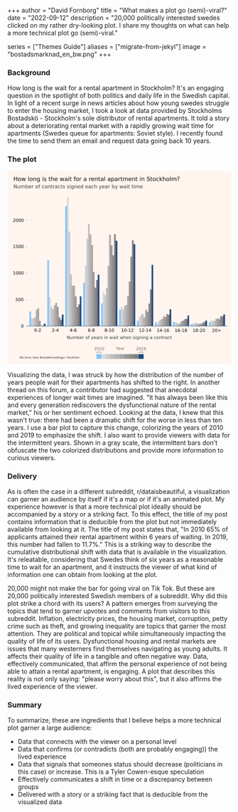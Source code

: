 +++
author = "David Fornborg"
title = "What makes a plot go (semi)-viral?"
date = "2022-09-12"
description = "20,000 politically interested swedes clicked on my rather dry-looking plot. I share my thoughts on what can help a more technical plot go (semi)-viral."

series = ["Themes Guide"]
aliases = ["migrate-from-jekyl"]
image = "bostadsmarknad_en_bw.png"
+++

### Background
How long is the wait for a rental apartment in Stockholm? It's an engaging question in the spotlight of both politics and daily life in the Swedish capital. In light of a recent surge in news articles about how young swedes struggle to enter the housing market, I took a look at data provided by Stockholms Bostadskö - Stockholm's sole distributor of rental apartments. It told a story about a deteriorating rental market with a rapidly growing wait time for apartments (Swedes queue for apartments: Soviet style). I recently found the time to send them an email and request data going back 10 years.

### The plot
![](bostadsmarknad_en_bw.png)

Visualizing the data, I was struck by how the distribution of the number of years people wait for their apartments has shifted to the right. In another thread on this forum, a contributor had suggested that anecdotal experiences of longer wait times are imagined. "It has always been like this and every generation rediscovers the dysfunctional nature of the rental market," his or her sentiment echoed. Looking at the data, I knew that this wasn't true: there had been a dramatic shift for the worse in less than ten years. I use a bar plot to capture this change, colorizing the years of 2010 and 2019 to emphasize the shift. I also want to provide viewers with data for the intermittent years. Shown in a gray scale, the intermittent bars don't obfuscate the two colorized distributions and provide more information to curious viewers.

### Delivery
As is often the case in a different subreddit, r/dataisbeautiful, a visualization can garner an audience by itself if it's a map or if it's an animated plot. My experience however is that a more technical plot ideally should be accompanied by a story or a striking fact. To this effect, the title of my post contains information that is deducible from the plot but not immediately available from looking at it. The title of my post states that, "In 2010 65% of applicants attained their rental apartment within 6 years of waiting. In 2019, this number had fallen to 11.7%." This is a striking way to describe the cumulative distributional shift with data that is available in the visualization. It's releatable, considering that Swedes think of six years as a reasonable time to wait for an apartment, and it instructs the viewer of what kind of information one can obtain from looking at the plot. 

20,000 might not make the bar for going viral on Tik Tok. But these are 20,000 politically interested Swedish members of a subreddit. Why did this plot strike a chord with its users? A pattern emerges from surveying the topics  that tend to garner upvotes and comments from visitors to this subreddit. Inflation, electricity prices, the housing market, corruption, petty crime such as theft, and growing inequality are topics that garner the most attention. They are political and topical while simultaneously impacting the quality of life of its users. Dysfunctional housing and rental markets are issues that many westerners find themselves navigating as young adults. It affects their quality of life in a tangible and often negative way. Data, effectively communicated, that affirm the personal experience of not being able to attain a rental apartment, is engaging. A plot that describes this reality is not only saying: "please worry about this", but it also affirms the lived experience of the viewer. 

### Summary
To summarize, these are ingredients that I believe helps a more technical plot garner a large audience:
* Data that connects with the viewer on a personal level
* Data that confirms (or contradicts (both are probably engaging)) the lived experience
* Data that signals that someones status should decrease (politicians in this case) or increase. This is a Tyler Cowen-esque speculation
* Effectively communicates a shift in time or a discrepancy between groups
* Delivered with a story or a striking fact that is deducible from the visualized data


